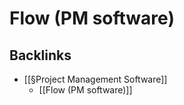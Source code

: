 # Flow (PM software)

## Backlinks
* [[§Project Management Software]]
	* [[Flow (PM software)]]

<!-- {BearID:2DDE218B-E066-4C9E-9744-9988A9470748-91685-000003B224665332} -->
